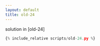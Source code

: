 ```yaml
---
layout: default
title: old-24
---
```




solution in [old-24]
```scripts/old-24.py
{% include_relative scripts/old-24.py %}
```



